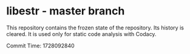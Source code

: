 # libestr - master branch

This repository contains the frozen state of the repository.
Its history is cleared. It is used only for static code
analysis with Codacy.

Commit Time: 1728092840